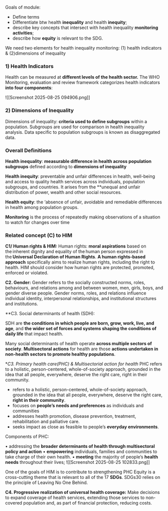
Goals of module: 
-  Define terms 
-  Differentiate btw health **inequality** and health **inequity**; 
- describe key concepts that intersect with health inequality **monitoring activities**; 
- describe how **equity** is relevant to the SDG.

We need two elements for health inequality monitoring: (1) health indicators & (2)dimensions of inequality
### 1) Health Indicators

Health can be measured at **different levels of the health sector.** The WHO Monitoring, evaluation and review framework categorizes health indicators **into four components**: 

![[Screenshot 2025-08-25 094906.png]]

### 2) Dimensions of Inequality

Dimensions of inequality: **criteria used to define subgroups** within a population. Subgroups are used for comparison in health inequality analysis. 
Data specific to population subgroups is known as disaggregated data. 

### Overall Definitions
**Health inequality**: **measurable difference in health across population subgroups** defined according to **dimensions of inequality**

**Health inequity**: preventable and unfair differences in health, well-being and access to quality health services across individuals, population subgroups, and countries. It arises from the **unequal and unfair distribution of power, wealth and other social resources. 

**Health equity**: the ‘absence of unfair, avoidable and remediable differences in health among population groups. 

**Monitoring** is the process of repeatedly making observations of a situation to watch for changes over time


### Related concept (C) to HIM

**C1/ Human rights & HIM:**
Human rights: **moral aspirations** based on the inherent dignity and equality of the human person expressed in the **Universal Declaration of Human Rights**. 
**A human rights-based approach** specifically aims to realize human rights, including the right to health. HIM should consider how human rights are protected, promoted, enforced or violated. 

**C2. Gender:**
Gender refers to the socially constructed norms, roles, behaviours, and relations among and between women, men, girls, boys, and gender diverse people. Gender norms, roles, and relations influence individual identity, interpersonal relationships, and institutional structures and institutions. 

**C3. Social determinants of health (SDH): 

SDH are **the conditions in which people are born, grow, work, live, and age**, and **the wider set of forces and systems shaping the conditions of daily life** that impact health.  

Many social determinants of health operate **across multiple sectors of society**. **Multisectoral actions** for health are those **actions undertaken in non-health sectors to promote healthy populations**. 

**C3. Primary health care(PHC) & Multisectorial action for health* 
 PHC refers to a holistic, person-centered, whole-of-society approach, grounded in the idea that all people, everywhere, deserve the right care, right in their community. 
 
- refers to a holistic, person-centered, whole-of-society approach, grounded in the idea that all people, everywhere, deserve the right care, **right in their community**.
- focuses on **people’s needs and preferences** as individuals and communities
- addresses health promotion, disease prevention, treatment, rehabilitation and palliative care.
- seeks impact as close as feasible to people’s **everyday environments**. 

Components of PHC: 

• addressing the **broader determinants of health through multisectoral policy and action**
• **empowering** individuals, families and communities to take charge of their own health. 
• **meeting** the majority of people’s **health needs** throughout their lives; 
![[Screenshot 2025-08-25 102833.png]]

One of the goals of HIM is to contribute to strengthening PHC 
Equity is a cross-cutting theme that is relevant to all of the 17 **SDGs**.  SDGs30 relies on the principle of Leaving No One Behind. 

**C4. Progressive realization of universal health coverage:**
Make decisions to expand coverage of health services, extending those services to non-covered population and, as part of financial protection, reducing costs. 



